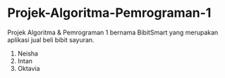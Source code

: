 # Projek-Algoritma-Pemrograman-1
Projek Algoritma &amp; Pemrograman 1 bernama BibitSmart yang merupakan aplikasi jual beli bibit sayuran.

1. Neisha
2. Intan
3. Oktavia

